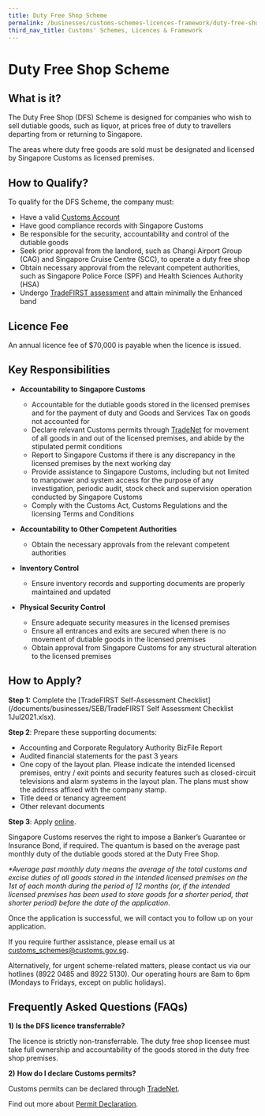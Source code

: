 ```yaml
---
title: Duty Free Shop Scheme
permalink: /businesses/customs-schemes-licences-framework/duty-free-shop-scheme
third_nav_title: Customs' Schemes, Licences & Framework
---
```


# Duty Free Shop Scheme

## What is it?

The Duty Free Shop (DFS) Scheme is designed for companies who wish to sell dutiable goods, such as liquor, at prices free of duty to travellers departing from or returning to Singapore.

The areas where duty free goods are sold must be designated and licensed by Singapore Customs as licensed premises.

## How to Qualify?

To qualify for the DFS Scheme, the company must:

-   Have a valid  [Customs Account](/businesses/new-traders-and-registration-services/registration-services/activate-customs-account)
-   Have good compliance records with Singapore Customs
-   Be responsible for the security, accountability and control of the dutiable goods
-   Seek prior approval from the landlord, such as Changi Airport Group (CAG) and Singapore Cruise Centre (SCC), to operate a duty free shop
-   Obtain necessary approval from the relevant competent authorities, such as Singapore Police Force (SPF) and Health Sciences Authority (HSA)
-   Undergo  [TradeFIRST assessment](/businesses/customs-schemes-licences-framework/trade-first) and attain minimally the Enhanced band

## Licence Fee

An annual licence fee of $70,000 is payable when the licence is issued.

## Key Responsibilities

-   **Accountability to Singapore Customs**
    
    -   Accountable for the dutiable goods stored in the licensed premises and for the payment of duty and Goods and Services Tax on goods not accounted for
    -   Declare relevant Customs permits through  [TradeNet](/businesses/national-single-window/tradenet) for movement of all goods in and out of the licensed premises, and abide by the stipulated permit conditions
    -   Report to Singapore Customs if there is any discrepancy in the licensed premises by the next working day
    -   Provide assistance to Singapore Customs, including but not limited to manpower and system access for the purpose of any investigation, periodic audit, stock check and supervision operation conducted by Singapore Customs
    -   Comply with the Customs Act, Customs Regulations and the licensing Terms and Conditions

-   **Accountability to Other Competent Authorities**
    
    -   Obtain the necessary approvals from the relevant competent authorities

-   **Inventory Control**
    
    -   Ensure inventory records and supporting documents are properly maintained and updated

-   **Physical Security Control**
    
    -   Ensure adequate security measures in the licensed premises
    -   Ensure all entrances and exits are secured when there is no movement of dutiable goods in the licensed premises
    -   Obtain approval from Singapore Customs for any structural alteration to the licensed premises

## How to Apply?

**Step 1:**  Complete the  [TradeFIRST Self-Assessment Checklist](/documents/businesses/SEB/TradeFIRST Self Assessment Checklist 1Jul2021.xlsx).

**Step 2**: Prepare these supporting documents:

-   Accounting and Corporate Regulatory Authority BizFile Report
-   Audited financial statements for the past 3 years
-   One copy of the layout plan. Please indicate the intended licensed premises, entry / exit points and security features such as closed-circuit televisions and alarm systems in the layout plan. The plans must show the address affixed with the company stamp.
-   Title deed or tenancy agreement
-   Other relevant documents

**Step 3**: Apply  [online](http://eservices.customs.gov.sg/scripts/customs/whselic/WHS1_Form.asp).

Singapore Customs reserves the right to impose a Banker’s Guarantee or Insurance Bond, if required. The quantum is based on the average past monthly duty of the dutiable goods stored at the Duty Free Shop.

_*Average past monthly duty means the average of the total customs and excise duties of all goods stored in the intended licensed premises on the 1st  of each month during the period of 12 months (or, if the intended licensed premises has been used to store goods for a shorter period, that shorter period) before the date of the application._

Once the application is successful, we will contact you to follow up on your application.

If you require further assistance, please email us at  [customs_schemes@customs.gov.sg](mailto:customs_schemes@customs.gov.sg).

Alternatively, for urgent scheme-related matters, please contact us via our hotlines (8922 0485 and 8922 5130). Our operating hours are 8am to 6pm (Mondays to Fridays, except on public holidays).

## Frequently Asked Questions (FAQs)

**1)** **Is the DFS licence transferrable?**

The licence is strictly non-transferrable. The duty free shop licensee must take full ownership and accountability of the goods stored in the duty free shop premises.

**2)** **How do I declare Customs permits?**

Customs permits can be declared through  [TradeNet](/businesses/national-single-window/overview).

Find out more about  [Permit Declaration](/businesses/new-traders-and-registration-services/overview).
